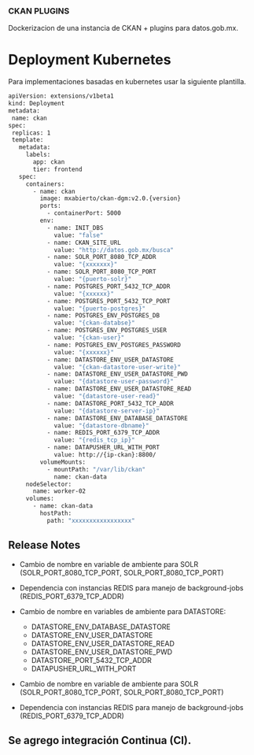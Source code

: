 ### CKAN PLUGINS
Dockerizacion de una instancia de CKAN + plugins para datos.gob.mx.

# Deployment Kubernetes
Para implementaciones basadas en kubernetes usar la siguiente plantilla.

```sh
apiVersion: extensions/v1beta1
kind: Deployment
metadata:
 name: ckan
spec:
 replicas: 1
 template:
   metadata:
     labels:
       app: ckan
       tier: frontend
   spec:
     containers:
       - name: ckan
         image: mxabierto/ckan-dgm:v2.0.{version}
         ports:
           - containerPort: 5000
         env:
           - name: INIT_DBS
             value: "false"
           - name: CKAN_SITE_URL
             value: "http://datos.gob.mx/busca"
           - name: SOLR_PORT_8080_TCP_ADDR
             value: "{xxxxxxx}"
           - name: SOLR_PORT_8080_TCP_PORT
             value: "{puerto-solr}"
           - name: POSTGRES_PORT_5432_TCP_ADDR
             value: "{xxxxxx}"
           - name: POSTGRES_PORT_5432_TCP_PORT
             value: "{puerto-postgres}"
           - name: POSTGRES_ENV_POSTGRES_DB
             value: "{ckan-databse}"
           - name: POSTGRES_ENV_POSTGRES_USER
             value: "{ckan-user}"
           - name: POSTGRES_ENV_POSTGRES_PASSWORD
             value: "{xxxxxx}"
           - name: DATASTORE_ENV_USER_DATASTORE
             value: "{ckan-datastore-user-write}"
           - name: DATASTORE_ENV_USER_DATASTORE_PWD
             value: "{datastore-user-password}"
           - name: DATASTORE_ENV_USER_DATASTORE_READ
             value: "{datastore-user-read}"
           - name: DATASTORE_PORT_5432_TCP_ADDR
             value: "{datastore-server-ip}"
           - name: DATASTORE_ENV_DATABASE_DATASTORE
             value: "{datastore-dbname}"
           - name: REDIS_PORT_6379_TCP_ADDR
             value: "{redis_tcp_ip}"
           - name: DATAPUSHER_URL_WITH_PORT
             value: http://{ip-ckan}:8800/
         volumeMounts:
           - mountPath: "/var/lib/ckan"
             name: ckan-data
     nodeSelector:
       name: worker-02
     volumes:
       - name: ckan-data
         hostPath:
           path: "xxxxxxxxxxxxxxxxx"
```

## Release Notes

- Cambio de nombre en variable de ambiente para SOLR (SOLR_PORT_8080_TCP_PORT, SOLR_PORT_8080_TCP_PORT)

- Dependencia con instancias REDIS para manejo de background-jobs (REDIS_PORT_6379_TCP_ADDR)

- Cambio de nombre en variables de ambiente para DATASTORE:
  - DATASTORE_ENV_DATABASE_DATASTORE
  - DATASTORE_ENV_USER_DATASTORE
  - DATASTORE_ENV_USER_DATASTORE_READ
  - DATASTORE_ENV_USER_DATASTORE_PWD
  - DATASTORE_PORT_5432_TCP_ADDR
  - DATAPUSHER_URL_WITH_PORT

- Cambio de nombre en variable de ambiente para SOLR (SOLR_PORT_8080_TCP_PORT, SOLR_PORT_8080_TCP_PORT)

- Dependencia con instancias REDIS para manejo de background-jobs (REDIS_PORT_6379_TCP_ADDR)

## Se agrego integración Continua (CI).
